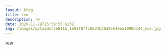 ```yaml
---
layout: blog
title: rew
description: rw
date: 2020-11-29T15:39:55.613Z
img: /images/uploads/3e811b_1e98f0ffc8534b20a9564eea1090b7d4_mv2.jpg
---
```

rew